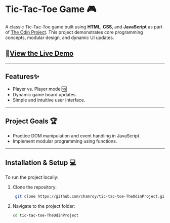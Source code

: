 # Tic-Tac-Toe Game 🎮

A classic Tic-Tac-Toe game built using **HTML**, **CSS**, and **JavaScript** as part of [The Odin Project](https://www.theodinproject.com/). This project demonstrates core programming concepts, modular design, and dynamic UI updates.

## 🚀[View the Live Demo]( https://chamroy.github.io/tic-tac-toe-TheOdinProject/)

---

## Features✨
- Player vs. Player mode 🆚
- Dynamic game board updates.
- Simple and intuitive user interface.

---

## Project Goals 🏆
- Practice DOM manipulation and event handling in JavaScript.
- Implement modular programming using functions.
  
---
## Installation & Setup 💻
To run the project locally:
1. Clone the repository:
   ``` bash
    git clone https://github.com/chamroy/tic-tac-toe-TheOdinProject.git
2. Navigate to the project folder:
    ```bash
    cd tic-tac-toe-TheOdinProject
